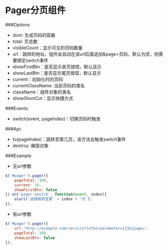 Pager分页组件
====================== 
 
###Options

* dom: 生成页码的容器
* total: 页总数
* visibleCount：显示可见的页码数量
* url：跳转的地址，组件会自动在该url后面追加&page=页码，默认为空，则需要绑定switch事件
* showFirstBtn：是否显示首页按钮，默认显示
* showLastBtn：是否显示尾页按钮，默认显示
* current：初始化时的页码
* currentClassName: 当前页码的类名
* className：组件对象的类名
* showShortCut：显示快捷方式

###Events:

* switch(event, pageIndex)：切换页码时触发

###Api:

* to(pageIndex)：跳转至第几页，该方法会触发switch事件
* destroy: 摧毁对象

###Example

* 无url参数
```js
$('#pager').pager({
    pageTotal: 100,
    current: 10,
    showFirstBtn: false
}).on('pager:switch', function(event, index){
    alert('选择跳转至第' + index + '页');
});
```
* 有url参数
```js
$('#pager').pager({
    url:'http://example.com/service?[otherparameter=123&]page=',
    pageTotal: 100,
    showLastBtn: false
});
```
